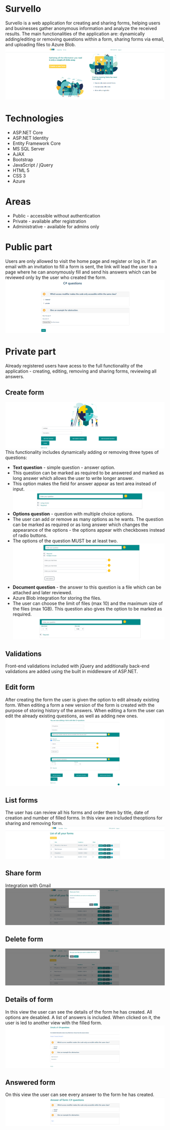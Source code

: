 # Survello

Survello is a web application for creating and sharing forms, helping users and businesses gather anonymous information and analyze the received results. The main functionalities of the application are: dynamically adding/editing or removing questions within a form, sharing forms via email, and uploading files to Azure Blob.
![Important](Images/Home_page.png)

# Technologies
- ASP.NET Core
- ASP.NET Identity
- Entity Framework Core
- MS SQL Server
- AJAX
- Bootstrap
- JavaScript / jQuery
- HTML 5
- CSS 3
- Azure

# Areas
- Public - accessible without authentication
- Private - available after registration
- Administrative - available for admins only

# Public part
Users are only allowed to visit the home page and register or log in.
If an email with an invitation to fill a form is sent, the link will lead the user to a page where he can anonymously fill and send his answers which can be reviewed only by the user who created the form.
![Important](Images/Answer_form.png)

# Private part
Already registered users have acess to the full functionality of the application - creating, editing, removing and sharing forms, reviewing all answers.
## Create form
![Important](Images/Create_form.png)
This functionality includes dynamically adding or removing three types of questions:
- **Text question** - simple question - answer option.
- This question can be marked as required to be answered and marked as long answer which allows the user to write longer answer. 
- This option makes the field for answer appear as text area instead of input.
![Important](Images/Text_question.png)
- **Options question** - question with multiple choice options. 
- The user can add or remove as many options as he wants. The question can be marked as required or as long answer which changes the appearance of the options - the options appear with checkboxes instead of radio buttons.
- The options of the question MUST be at least two.
![Important](Images/Options_question.png)
- **Document question** - the answer to this question is a file which can be attached and later reviewed.
- Azure Blob integration for storing the files.
- The user can choose the limit of files (max 10) and the maximum size of the files (max 1GB). This question also gives the option to be marked as required.
![Important](Images/Document_question.png)

## Validations 
Front-end validations included with jQuery and additionally back-end validations are added using the built in middleware of ASP.NET.

## Edit form
After creating the form the user is given the option to edit already existing form. When editing a form a new version of the form is created with the purpose of storing history of the answers.
When editing a form the user can edit the already existing questions, as well as adding new ones.
![Important](Images/Edit_form.png)

## List forms
The user has can review all his forms and order them by title, date of creation and number of filled forms. In this view are included theoptions for sharing and removing form.
![Important](Images/List_forms.png)
## Share form
Integration with Gmail
![Important](Images/Share_form.png)
## Delete form
![Important](Images/Delete_form.png)
## Details of form
In this view the user can see the details of the form he has created. All options are desabled. A list of answers is included. When clicked on it, the user is led to another view with the filled form.
![Important](Images/Details_form.png)
## Answered form
On this view the user can see every answer to the form he has created. 
![Important](Images/Answered_form.png)


